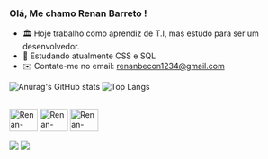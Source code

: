 ### Olá, Me chamo Renan Barreto !


- 🏛️ Hoje trabalho como aprendiz de T.I, mas estudo para ser um desenvolvedor.
- 💭 Estudando atualmente CSS e SQL
- ✉️ Contate-me no email: renanbecon1234@gmail.com

![Anurag's GitHub stats](https://github-readme-stats.vercel.app/api?username=renanbarreto01&show_icons=true&theme=dark)
![Top Langs](https://github-readme-stats.vercel.app/api/top-langs/?username=renanbarreto01&layout=compact&langs_count=16&theme=dark)
</div>

<div style="display: inline_block"><br>
     <img align="center" alt="Renan-HTML" height="40" width="50" src="https://cdn.jsdelivr.net/gh/devicons/devicon/icons/html5/html5-original.svg" />                          <img align="center" alt="Renan-HTML" height="40" width="50" src="https://cdn.jsdelivr.net/gh/devicons/devicon/icons/css3/css3-original.svg" />
     <img align="center" alt="Renan-HTML" height="40" width="50" src="https://cdn.jsdelivr.net/gh/devicons/devicon/icons/mysql/mysql-original.svg" />
</div>
<br>     
     
<div>
<a href="https://instagram.com/renanb_barreto/" target"_blank"><img src="https://img.shields.io/badge/Instagram-E4405F?style=for-the-badge&logo=instagram&logoColor=white"target="_blank"></a>
<a href="https://www.linkedin.com/in/renan-barreto-3781a619b/" target"_blank"><img src="https://img.shields.io/badge/LinkedIn-0077B5?style=for-the-badge&logo=linkedin&logoColor=white"target="_blank"></a>

